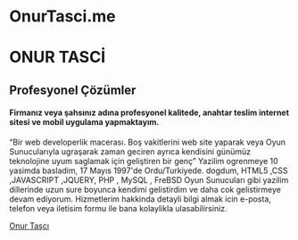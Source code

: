 # OnurTasci.me

<h1>ONUR TASCİ</h1>
<h2>Profesyonel Çözümler</h2>
<h4>Firmanız veya şahsınız adına profesyonel kalitede, anahtar teslim internet sitesi ve mobil uygulama yapmaktayım.</h4

<p>
“Bir web developerlik macerası. Boş vakitlerini web site yaparak veya Oyun Sunucularıyla ugraşarak zaman geciren ayrıca kendisini günümüz teknolojine uyum saglamak için geliştiren bir genç”
Yazilim ogrenmeye 10 yasimda basladim, 17 Mayıs 1997'de Ordu/Turkiyede. dogdum, HTML5 ,CSS ,JAVASCRIPT ,JQUERY, PHP , MySQL , FreBSD Oyun Sunucuları gibi yazilim dillerinde uzun sure boyunca kendimi gelistirdim ve daha cok gelistirmeye devam ediyorum. Hizmetlerim hakkinda detayli bilgi almak icin e-posta, telefon veya iletisim formu ile bana kolaylikla ulasabilirsiniz.
</p>
<a href="//onurtasci.com">Onur Taşcı</a>
